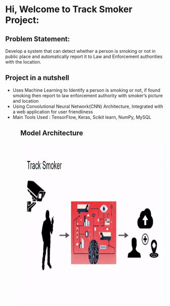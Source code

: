 # Hi, Welcome to Track Smoker Project:

## Problem Statement:
Develop a system that can detect whether a person is smoking or not in public place and automatically report it to Law and Enforcement authorities with the location. 

## Project in a nutshell
<ul>
<li>
Uses Machine Learning to Identify a person is smoking or not, if found smoking then report to law enforcement authority with smoker’s  picture and location
</li>
<li>
  Using Convolutional Neural Network(CNN) Architecture, Integrated with a web application for user friendliness
</li>
<li>
Main Tools Used : TensorFlow, Keras, Scikit learn, NumPy, MySQL
</li>
<ul/>

## Model Architecture 
<img src="Architecture.gif" height="500px">
